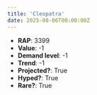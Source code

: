 ```yaml
---
title: 'Cleopatra'
date: 2025-08-06T00:00:00Z
---
```

- **RAP**: 3399
- **Value**: -1
- **Demand level**: -1
- **Trend**: -1
- **Projected?**: True
- **Hyped?**: True
- **Rare?**: True

